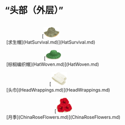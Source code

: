 # “头部（外层）”  
<div style="display:table"><div style="display:inline-block;padding-top:15px;padding-left:5px;border:none;text-align:center;min-width:150px;min-height:0px;margin: auto">[<div style="width:50px;display:inline-block;text-align:center"><img decoding="async" src="Sprite/HatSurvival.png" href="a.md" style="max-width:50px;max-height:50px;"></div><br>[求生帽](HatSurvival.md)](HatSurvival.md)</div><div style="display:inline-block;padding-top:15px;padding-left:5px;border:none;text-align:center;min-width:150px;min-height:0px;margin: auto">[<div style="width:50px;display:inline-block;text-align:center"><img decoding="async" src="Sprite/WovenHat.png" href="a.md" style="max-width:50px;max-height:50px;"></div><br>[棕榈编织帽](HatWoven.md)](HatWoven.md)</div><div style="display:inline-block;padding-top:15px;padding-left:5px;border:none;text-align:center;min-width:150px;min-height:0px;margin: auto">[<div style="width:50px;display:inline-block;text-align:center"><img decoding="async" src="Sprite/Footwraps.png" href="a.md" style="max-width:50px;max-height:50px;"></div><br>[头巾](HeadWrappings.md)](HeadWrappings.md)</div><div style="display:inline-block;padding-top:15px;padding-left:5px;border:none;text-align:center;min-width:150px;min-height:0px;margin: auto">[<div style="width:50px;display:inline-block;text-align:center"><img decoding="async" src="Sprite/ChinaRose.png" href="a.md" style="max-width:50px;max-height:50px;"></div><br>[月季](ChinaRoseFlowers.md)](ChinaRoseFlowers.md)</div></div>  
  
